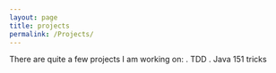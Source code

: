 ```yaml
---
layout: page
title: projects
permalink: /Projects/
---
```



There are quite a few projects I am working on:
. TDD
. Java 151 tricks